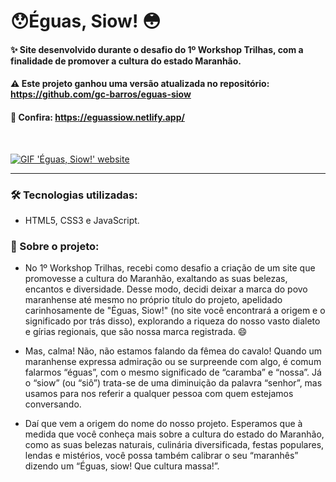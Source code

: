 # 😯Éguas, Siow! 😳
#### ✨ Site desenvolvido durante o desafio do 1º Workshop Trilhas, com a finalidade de promover a cultura do estado Maranhão.
#### ⚠ Este projeto ganhou uma versão atualizada no repositório: https://github.com/gc-barros/eguas-siow
#### 🔗 Confira: https://eguassiow.netlify.app/
<br>

<a href="https://eguassiow.netlify.app/"><img alt="GIF 'Éguas, Siow!' website" src="https://media2.giphy.com/media/LPRhLctpynW9W1xXZz/giphy.gif?cid=790b7611c8b6341ee8f6e684dfbdfc583c32d9f90cf62684&rid=giphy.gif&ct=g"></a>


___


### 🛠 Tecnologias utilizadas: 
- HTML5, CSS3 e JavaScript.

### 📜 Sobre o projeto:

- No 1º Workshop Trilhas, recebi como desafio a criação de um site que promovesse a cultura do Maranhão, exaltando as suas belezas, encantos e diversidade. Desse modo, decidi deixar a marca do povo maranhense até mesmo no próprio título do projeto, apelidado carinhosamente de "Éguas, Siow!" (no site você encontrará a origem e o significado por trás disso), explorando a riqueza do nosso vasto dialeto e gírias regionais, que são nossa marca registrada. 😄

- Mas, calma! Não, não estamos falando da fêmea do cavalo! Quando um maranhense expressa admiração ou se surpreende com algo, é comum falarmos “éguas”, com o mesmo significado de “caramba” e “nossa”. Já o “siow” (ou “siô”) trata-se de uma diminuição da palavra “senhor”, mas usamos para nos referir a qualquer pessoa com quem estejamos conversando.

- Daí que vem a origem do nome do nosso projeto. Esperamos que à medida que você conheça mais sobre a cultura do estado do Maranhão, como as suas belezas naturais, culinária diversificada, festas populares, lendas e mistérios, você possa também calibrar o seu “maranhês” dizendo um “Éguas, siow! Que cultura massa!”.


